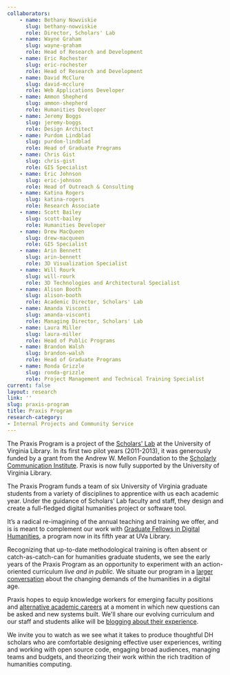 ```yaml
---
collaborators:
	- name: Bethany Nowviskie
	  slug: bethany-nowviskie
	  role: Director, Scholars' Lab
	- name: Wayne Graham
	  slug: wayne-graham
	  role: Head of Research and Development
	- name: Eric Rochester
	  slug: eric-rochester
	  role: Head of Research and Development
	- name: David McClure
	  slug: david-mcclure
	  role: Web Applications Developer
	- name: Ammon Shepherd
	  slug: ammon-shepherd
	  role: Humanities Developer
	- name: Jeremy Boggs
	  slug: jeremy-boggs
	  role: Design Architect
	- name: Purdom Lindblad
	  slug: purdom-lindblad
	  role: Head of Graduate Programs
	- name: Chris Gist
	  slug: chris-gist
	  role: GIS Specialist
	- name: Eric Johnson
	  slug: eric-johnson
	  role: Head of Outreach & Consulting
	- name: Katina Rogers
	  slug: katina-rogers
	  role: Research Associate
	- name: Scott Bailey
	  slug: scott-bailey
	  role: Humanities Developer
	- name: Drew MacQueen
	  slug: drew-macqueen
	  role: GIS Specialist
	- name: Arin Bennett
	  slug: arin-bennett
	  role: 3D Visualization Specialist
	- name: Will Rourk
	  slug: will-rourk
	  role: 3D Technologies and Architectural Specialist
	- name: Alison Booth
	  slug: alison-booth
	  role: Academic Director, Scholars' Lab
	- name: Amanda Visconti
	  slug: amanda-visconti
	  role: Managing Director, Scholars' Lab
	- name: Laura Miller
	  slug: laura-miller
	  role: Head of Public Programs
	- name: Brandon Walsh
	  slug: brandon-walsh
	  role: Head of Graduate Programs
	- name: Ronda Grizzle
	  slug: ronda-grizzle
	  role: Project Management and Technical Training Specialist 
current: false
layout: research
link: ''
slug: praxis-program
title: Praxis Program
research-category:
- Internal Projects and Community Service
---
```


The Praxis Program is a project of the [Scholars' Lab](http://lib.virginia.edu/scholarslab) at the University of Virginia Library. In its first two pilot years (2011-2013), it was generously funded by a grant from the Andrew W. Mellon Foundation to the [Scholarly Communication Institute](http://uvasci.org). Praxis is now fully supported by the University of Virginia Library. 

The Praxis Program funds a team of six University of Virginia graduate students from a variety of disciplines to apprentice with us each academic year. Under the guidance of Scholars’ Lab faculty and staff, they design and create a full-fledged digital humanities project or software tool.

It’s a radical re-imagining of the annual teaching and training we offer, and is is meant to complement our work with [Graduate Fellows in Digital Humanities](http://www2.lib.virginia.edu/scholarslab/about/fellowship.html), a program now in its fifth year at UVa Library. 

Recognizing that up-to-date methodological training is often absent or catch-as-catch-can for humanities graduate students, we see the early years of the Praxis Program as an opportunity to experiment with an action-oriented curriculum _live and in public._ We situate our program in a [larger conversation](http://uvasci.org/activities-2012-2013/) about the changing demands of the humanities in a digital age.

Praxis hopes to equip knowledge workers for emerging faculty positions and [alternative academic careers](http://mediacommons.futureofthebook.org/alt-ac) at a moment in which new questions can be asked and new systems built. We'll share our evolving curriculum and our staff and students alike will be [blogging about their experience](http://www.scholarslab.org/category/praxisprogram/).

We invite you to watch as we see what it takes to produce thoughtful DH scholars who are comfortable designing effective user experiences, writing and working with open source code, engaging broad audiences, managing teams and budgets, and theorizing their work within the rich tradition of humanities computing.
